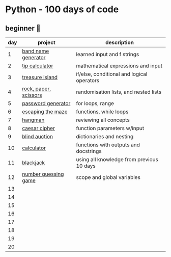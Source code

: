 # Python - 100 days of code

## beginner 🐣

| day | project | description |
| --- | --- | --- |
| 1 | [band name generator](https://github.com/aishahtheanalyst/100-days-of-code-/blob/main/bandnamegenerator/band_name_generator.py) | learned input and f strings |
| 2 | [tip calculator](https://github.com/aishahtheanalyst/100-days-of-code-/blob/main/tipcalculator/tip_calculator.py) | mathematical expressions and input |
| 3 | [treasure island](https://github.com/aishahtheanalyst/100-days-of-code-/blob/main/treasureisland/treasure_island.py) | if/else, conditional and logical operators |
| 4 | [rock, paper, scissors](https://github.com/aishahtheanalyst/100-days-of-code-/blob/main/rockpaperscissors/rock_paper_scissors.py) | randomisation lists, and nested lists |
| 5 | [password generator](https://github.com/aishahtheanalyst/100-days-of-code-/blob/main/password-generator/password_generator.py) | for loops, range |
| 6 | [escaping the maze](https://github.com/aishahtheanalyst/100-days-of-code-/blob/main/escaping-the-maze/escaping_the_maze.py) | functions, while loops |
| 7 | [hangman](https://github.com/aishahtheanalyst/100-days-of-code-/blob/main/hangman/hangman.py)| reviewing all concepts |
| 8 | [caesar cipher](https://github.com/aishahtheanalyst/100-days-of-code-/blob/main/caesarcipher/caesar_cipher.py)| function parameters w/input |
| 9 | [blind auction](https://github.com/aishahtheanalyst/100-days-of-code-/tree/main/blindauction)| dictionaries and nesting |
| 10 | [calculator](https://github.com/aishahtheanalyst/100-days-of-code-/tree/main/calculator)| functions with outputs and docstrings |
| 11 | [blackjack](https://github.com/aishahtheanalyst/100-days-of-code-/tree/main/blackjack) | using all knowledge from previous 10 days |
| 12 | [number guessing game](https://github.com/aishahtheanalyst/100-days-of-code-/tree/main/number-guessing-game) | scope and global variables |
| 13 |  |  |
| 14 |  |  |
| 15 |  |  |
| 16 |  |  |
| 17 |  |  |
| 18 |  |  |
| 19 |  |  |
| 20 |  |  |
